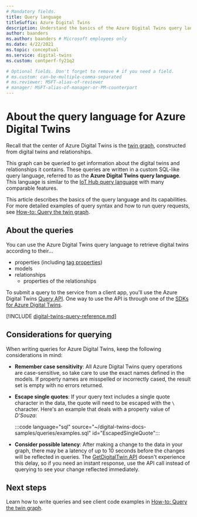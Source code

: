 ```yaml
---
# Mandatory fields.
title: Query language
titleSuffix: Azure Digital Twins
description: Understand the basics of the Azure Digital Twins query language.
author: baanders
ms.author: baanders # Microsoft employees only
ms.date: 4/22/2021
ms.topic: conceptual
ms.service: digital-twins
ms.custom: contperf-fy21q2

# Optional fields. Don't forget to remove # if you need a field.
# ms.custom: can-be-multiple-comma-separated
# ms.reviewer: MSFT-alias-of-reviewer
# manager: MSFT-alias-of-manager-or-PM-counterpart
---
```


# About the query language for Azure Digital Twins

Recall that the center of Azure Digital Twins is the [twin graph](concepts-twins-graph.md), constructed from digital twins and relationships. 

This graph can be queried to get information about the digital twins and relationships it contains. These queries are written in a custom SQL-like query language, referred to as the **Azure Digital Twins query language**. This language is similar to the [IoT Hub query language](../iot-hub/iot-hub-devguide-query-language.md) with many comparable features.

This article describes the basics of the query language and its capabilities. For more detailed examples of query syntax and how to run query requests, see [How-to: Query the twin graph](how-to-query-graph.md).

## About the queries

You can use the Azure Digital Twins query language to retrieve digital twins according to their...
* properties (including [tag properties](how-to-use-tags.md))
* models
* relationships
  - properties of the relationships

To submit a query to the service from a client app, you'll use the Azure Digital Twins [Query API](/rest/api/digital-twins/dataplane/query). One way to use the API is through one of the [SDKs for Azure Digital Twins](concepts-apis-sdks.md#overview-data-plane-apis).

[!INCLUDE [digital-twins-query-reference.md](../../includes/digital-twins-query-reference.md)]

## Considerations for querying

When writing queries for Azure Digital Twins, keep the following considerations in mind:
* **Remember case sensitivity**: All Azure Digital Twins query operations are case-sensitive, so take care to use the exact names defined in the models. If property names are misspelled or incorrectly cased, the result set is empty with no errors returned.
* **Escape single quotes**: If your query text includes a single quote character in the data, the quote will need to be escaped with the `\` character. Here's an example that deals with a property value of *D'Souza*:

  :::code language="sql" source="~/digital-twins-docs-samples/queries/examples.sql" id="EscapedSingleQuote":::

* **Consider possible latency**: After making a change to the data in your graph, there may be a latency of up to 10 seconds before the changes will be reflected in queries. The [GetDigitalTwin API](how-to-manage-twin.md#get-data-for-a-digital-twin) doesn't experience this delay, so if you need an instant response, use the API call instead of querying to see your change reflected immediately.

## Next steps

Learn how to write queries and see client code examples in [How-to: Query the twin graph](how-to-query-graph.md).